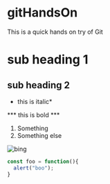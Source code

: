 # gitHandsOn
This is a quick hands on try of Git

# sub heading 1

## sub heading 2

* this is italic*

*** this is bold ***


1. Something
2. Something else


![bing](http://logok.org/wp-content/uploads/2014/09/Bing_logo-old-1024x768.png)


```javascript
const foo = function(){
  alert("boo");
}